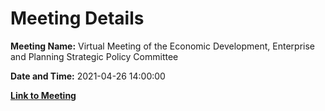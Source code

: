 # Meeting Details

**Meeting Name:** Virtual Meeting of the Economic Development, Enterprise and Planning Strategic Policy Committee

**Date and Time:** 2021-04-26 14:00:00

**[Link to Meeting](https://www.limerick.ie/council/whats-on/meeting-economic-development-enterprise-and-planning-strategic-policy-committee)**
